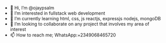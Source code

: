 - 👋 Hi, I’m @ojaypsalm
- 👀 I’m interested in fullstack web development 
- 🌱 I’m currently learning html, css, js reactjs, expressjs nodejs, mongoDB
- 💞️ I’m looking to collaborate on any project that involves my area of interest
- 📫 How to reach me; WhatsApp:+2349068465720

<!---
ojaypsalm/ojaypsalm is a ✨ special ✨ repository because its `README.md` (this file) appears on your GitHub profile.
You can click the Preview link to take a look at your changes.
--->
